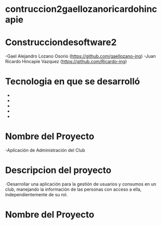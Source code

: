 # contruccion2gaellozanoricardohincapie

# Construcciondesoftware2
-Gael Alejandro Lozano Osorio (https://github.com/gaellozano-ing)
-Juan Ricardo Hincapie Vazquez (https://github.com/Ricardo-ing)

# Tecnologia en que se desarrolló
* <JAVA>
* <WINDOWS>
* <GIT HUB>
* <GIT>
* <NEAT BEANS>

# Nombre del Proyecto
-Aplicación de Administración del Club

# Descripcion del proyecto 
-Desarrollar una aplicación para la gestión de usuarios y consumos en un club,
manejando la información de las personas con acceso a ella,
independientemente de su rol.

# Nombre del Proyecto
